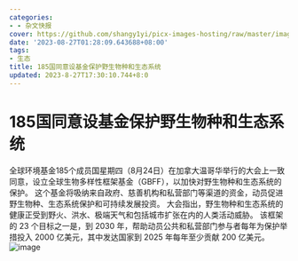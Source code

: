 ```yaml
---
categories:
- - 杂文快报
cover: https://github.com/shangy1yi/picx-images-hosting/raw/master/image.4d0ccb5qwsk0.webp
date: '2023-08-27T01:28:09.643688+08:00'
tags:
- 生态
title: 185国同意设基金保护野生物种和生态系统
updated: 2023-8-27T17:30:10.744+8:0
---
```

# 185国同意设基金保护野生物种和生态系统

全球环境基金185个成员国星期四（8月24日）在加拿大温哥华举行的大会上一致同意，设立全球生物多样性框架基金（GBFF），以加快对野生物种和生态系统的保护。
这个基金将吸纳来自政府、慈善机构和私营部门等渠道的资金，动员促进野生物种、生态系统保护和可持续发展投资。
大会指出，野生物种和生态系统的健康正受到野火、洪水、极端天气和包括城市扩张在内的人类活动威胁。
该框架的 23 个目标之一是，到 2030 年，帮助动员公共和私营部门参与者每年为保护举措投入 2000 亿美元，其中发达国家到 2025 年每年至少贡献 200 亿美元。
<img src="https://github.com/shangy1yi/picx-images-hosting/raw/master/image.4d0ccb5qwsk0.webp" alt="image" />
